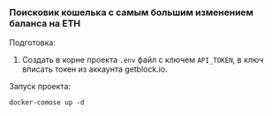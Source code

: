 ### Поисковик кошелька с самым большим изменением баланса на ETH

Подготовка:
1. Создать в корне проекта `.env` файл с ключем `API_TOKEN`, в ключ вписать токен из аккаунта getblock.io.

Запуск проекта:
```
docker-comose up -d
```